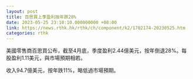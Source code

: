 ```yaml
---
layout: post
title: 百思買上季盈利按年跌28%
date: 2023-05-25 23:10:10.000000000 +08:00
link: https://news.rthk.hk/rthk/ch/component/k2/1702174-20230525.htm
categories: rthk
---
```


美國零售商百思買公布，截至4月底，季度盈利2.44億美元，按年倒退28%。每股盈利1.11美元，與市場預期相若。

收入94.7億美元，按年跌11%，略低過市場預期。
